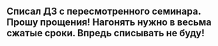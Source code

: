 ## Списал ДЗ с пересмотренного семинара. Прошу прощения! Нагонять нужно в весьма сжатые сроки. Впредь списывать не буду!